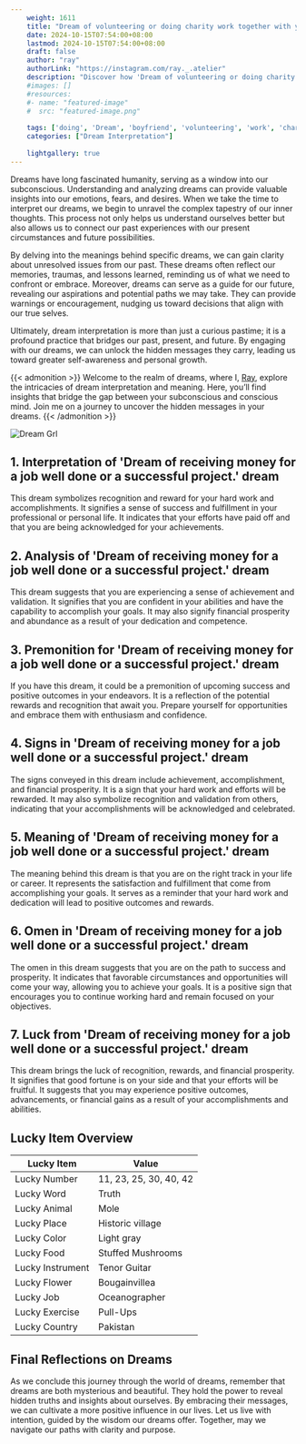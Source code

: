 ```yaml
---
    weight: 1611
    title: "Dream of volunteering or doing charity work together with your boyfriend"  # Assuming 'title' column exists
    date: 2024-10-15T07:54:00+08:00
    lastmod: 2024-10-15T07:54:00+08:00
    draft: false
    author: "ray"
    authorLink: "https://instagram.com/ray._.atelier"
    description: "Discover how 'Dream of volunteering or doing charity work together with your boyfriend' can interpret your future and uncover its significant meanings in your life."
    #images: []
    #resources:
    #- name: "featured-image"
    #  src: "featured-image.png"
    
    tags: ['doing', 'Dream', 'boyfriend', 'volunteering', 'work', 'charity', 'together']
    categories: ["Dream Interpretation"]
    
    lightgallery: true
---
```

    
Dreams have long fascinated humanity, serving as a window into our subconscious. Understanding and analyzing dreams can provide valuable insights into our emotions, fears, and desires. When we take the time to interpret our dreams, we begin to unravel the complex tapestry of our inner thoughts. This process not only helps us understand ourselves better but also allows us to connect our past experiences with our present circumstances and future possibilities.

By delving into the meanings behind specific dreams, we can gain clarity about unresolved issues from our past. These dreams often reflect our memories, traumas, and lessons learned, reminding us of what we need to confront or embrace. Moreover, dreams can serve as a guide for our future, revealing our aspirations and potential paths we may take. They can provide warnings or encouragement, nudging us toward decisions that align with our true selves.

Ultimately, dream interpretation is more than just a curious pastime; it is a profound practice that bridges our past, present, and future. By engaging with our dreams, we can unlock the hidden messages they carry, leading us toward greater self-awareness and personal growth.

{{< admonition >}}
Welcome to the realm of dreams, where I, [Ray](https://instagram.com/ray._.atelier), explore the intricacies of dream interpretation and meaning. Here, you’ll find insights that bridge the gap between your subconscious and conscious mind. Join me on a journey to uncover the hidden messages in your dreams.
{{< /admonition >}}

![Dream Grl](https://cdn.pixabay.com/photo/2017/11/02/03/35/gothic-2910057_1280.jpg "Dream Grl")

## 1. Interpretation of 'Dream of receiving money for a job well done or a successful project.' dream

This dream symbolizes recognition and reward for your hard work and accomplishments. It signifies a sense of success and fulfillment in your professional or personal life. It indicates that your efforts have paid off and that you are being acknowledged for your achievements.

## 2. Analysis of 'Dream of receiving money for a job well done or a successful project.' dream

This dream suggests that you are experiencing a sense of achievement and validation. It signifies that you are confident in your abilities and have the capability to accomplish your goals. It may also signify financial prosperity and abundance as a result of your dedication and competence.

## 3. Premonition for 'Dream of receiving money for a job well done or a successful project.' dream

If you have this dream, it could be a premonition of upcoming success and positive outcomes in your endeavors. It is a reflection of the potential rewards and recognition that await you. Prepare yourself for opportunities and embrace them with enthusiasm and confidence.

## 4. Signs in 'Dream of receiving money for a job well done or a successful project.' dream

The signs conveyed in this dream include achievement, accomplishment, and financial prosperity. It is a sign that your hard work and efforts will be rewarded. It may also symbolize recognition and validation from others, indicating that your accomplishments will be acknowledged and celebrated.

## 5. Meaning of 'Dream of receiving money for a job well done or a successful project.' dream

The meaning behind this dream is that you are on the right track in your life or career. It represents the satisfaction and fulfillment that come from accomplishing your goals. It serves as a reminder that your hard work and dedication will lead to positive outcomes and rewards.

## 6. Omen in 'Dream of receiving money for a job well done or a successful project.' dream

The omen in this dream suggests that you are on the path to success and prosperity. It indicates that favorable circumstances and opportunities will come your way, allowing you to achieve your goals. It is a positive sign that encourages you to continue working hard and remain focused on your objectives.

## 7. Luck from 'Dream of receiving money for a job well done or a successful project.' dream

This dream brings the luck of recognition, rewards, and financial prosperity. It signifies that good fortune is on your side and that your efforts will be fruitful. It suggests that you may experience positive outcomes, advancements, or financial gains as a result of your accomplishments and abilities.

## Lucky Item Overview
| Lucky Item          | Value              |
|---------------|--------------------|
| Lucky Number        | 11, 23, 25, 30, 40, 42  |
| Lucky Word          | Truth |
| Lucky Animal        | Mole |
| Lucky Place         | Historic village     |
| Lucky Color         | Light gray     |
| Lucky Food          | Stuffed Mushrooms      |
| Lucky Instrument    | Tenor Guitar |
| Lucky Flower        | Bougainvillea    |
| Lucky Job           | Oceanographer       |
| Lucky Exercise      | Pull-Ups  |
| Lucky Country       | Pakistan    |


##  Final Reflections on Dreams

As we conclude this journey through the world of dreams, remember that dreams are both mysterious and beautiful. They hold the power to reveal hidden truths and insights about ourselves. By embracing their messages, we can cultivate a more positive influence in our lives. Let us live with intention, guided by the wisdom our dreams offer. Together, may we navigate our paths with clarity and purpose.
